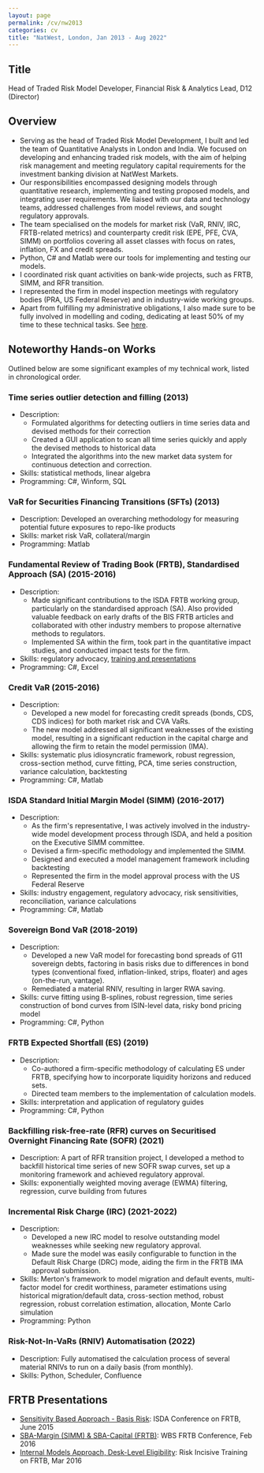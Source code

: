 ```yaml
---
layout: page
permalink: /cv/nw2013
categories: cv
title: "NatWest, London, Jan 2013 - Aug 2022"
---
```


## Title

Head of Traded Risk Model Developer, Financial Risk & Analytics Lead, D12 (Director)

## Overview

- Serving as the head of Traded Risk Model Development, I built and led the team of Quantitative Analysts in London and India. We focused on developing and enhancing traded risk models, with the aim of helping risk management and meeting regulatory capital requirements for the investment banking division at NatWest Markets.
- Our responsibilities encompassed designing models through quantitative research, implementing and testing proposed models, and integrating user requirements. We liaised with our data and technology teams, addressed challenges from model reviews, and sought regulatory approvals.
- The team specialised on the models for market risk (VaR, RNIV, IRC, FRTB-related metrics) and counterparty credit risk (EPE, PFE, CVA, SIMM) on portfolios covering all asset classes with focus on rates, inflation, FX and credit spreads.
- Python, C# and Matlab were our tools for implementing and testing our models.
- I coordinated risk quant activities on bank-wide projects, such as FRTB, SIMM, and RFR transition.
- I represented the firm in model inspection meetings with regulatory bodies (PRA, US Federal Reserve) and in industry-wide working groups.
- Apart from fulfilling my administrative obligations, I also made sure to be fully involved in modelling and coding, dedicating at least 50% of my time to these technical tasks. See [here](#noteworthy-hands-on-works).

## Noteworthy Hands-on Works

Outlined below are some significant examples of my technical work, listed in chronological order.

### Time series outlier detection and filling (2013)

- Description:
  - Formulated algorithms for detecting outliers in time series data and devised methods for their correction
  - Created a GUI application to scan all time series quickly and apply the devised methods to historical data
  - Integrated the algorithms into the new market data system for continuous detection and correction.
- Skills: statistical methods, linear algebra
- Programming: C#, Winform, SQL

### VaR for Securities Financing Transitions (SFTs) (2013)

- Description: Developed an overarching methodology for measuring potential future exposures to repo-like products
- Skills: market risk VaR, collateral/margin
- Programming: Matlab

### Fundamental Review of Trading Book (FRTB), Standardised Approach (SA) (2015-2016)

- Description:
  - Made significant contributions to the ISDA FRTB working group, particularly on the standardised approach (SA). Also provided valuable feedback on early drafts of the BIS FRTB articles and collaborated with other industry members to propose alternative methods to regulators.
  - Implemented SA within the firm, took part in the quantitative impact studies, and conducted impact tests for the firm.
- Skills: regulatory advocacy, [training and presentations](#frtb-presentations)
- Programming: C#, Excel

### Credit VaR (2015-2016)

- Description:
  - Developed a new model for forecasting credit spreads (bonds, CDS, CDS indices) for both market risk and CVA VaRs.
  - The new model addressed all significant weaknesses of the existing model, resulting in a significant reduction in the capital charge and allowing the firm to retain the model permission (IMA).
- Skills: systematic plus idiosyncratic framework, robust regression, cross-section method, curve fitting, PCA, time series construction, variance calculation, backtesting
- Programming: C#, Matlab

### ISDA Standard Initial Margin Model (SIMM) (2016-2017)

- Description:
  - As the firm's representative, I was actively involved in the industry-wide model development process through ISDA, and held a position on the Executive SIMM committee.
  - Devised a firm-specific methodology and implemented the SIMM.
  - Designed and executed a model management framework including backtesting
  - Represented the firm in the model approval process with the US Federal Reserve
- Skills: industry engagement, regulatory advocacy, risk sensitivities, reconciliation, variance calculations
- Programming: C#, Matlab

### Sovereign Bond VaR (2018-2019)

- Description:
  - Developed a new VaR model for forecasting bond spreads of G11 sovereign debts, factoring in basis risks due to differences in bond types (conventional fixed, inflation-linked, strips, floater) and ages (on-the-run, vantage).
  - Remediated a material RNIV, resulting in larger RWA saving.
- Skills: curve fitting using B-splines, robust regression, time series construction of bond curves from ISIN-level data, risky bond pricing model
- Programming: C#, Python

### FRTB Expected Shortfall (ES) (2019)

- Description:
  - Co-authored a firm-specific methodology of calculating ES under FRTB, specifying how to incorporate liquidity horizons and reduced sets.
  - Directed team members to the implementation of calculation models.
- Skills: interpretation and application of regulatory guides
- Programming: C#, Python

### Backfilling risk-free-rate (RFR) curves on Securitised Overnight Financing Rate (SOFR) (2021)

- Description: A part of RFR transition project, I developed a method to backfill historical time series of new SOFR swap curves, set up a monitoring framework and achieved regulatory approval.
- Skills: exponentially weighted moving average (EWMA) filtering, regression, curve building from futures

### Incremental Risk Charge (IRC) (2021-2022)

- Description:
  - Developed a new IRC model to resolve outstanding model weaknesses while seeking new regulatory approval.
  - Made sure the model was easily configurable to function in the Default Risk Charge (DRC) mode, aiding the firm in the FRTB IMA approval submission.
- Skills: Merton's framework to model migration and default events, multi-factor model for credit worthiness, parameter estimations using historical migration/default data, cross-section method, robust regression, robust correlation estimation, allocation, Monte Carlo simulation
- Programming: Python

### Risk-Not-In-VaRs (RNIV) Automatisation (2022)

- Description: Fully automatised the calculation process of several material RNIVs to run on a daily basis (from monthly).
- Skills: Python, Scheduler, Confluence

## FRTB Presentations

- [Sensitivity Based Approach - Basis Risk](frtb/FRTB_Basis.pdf): ISDA Conference on FRTB, June 2015
- [SBA-Margin (SIMM) & SBA-Capital (FRTB)](frtb/FRTB_SIMM.pdf): WBS FRTB Conference, Feb 2016
- [Internal Models Approach, Desk-Level Eligibility](frtb/FRTB_IMA.pdf): Risk Incisive Training on FRTB, Mar 2016
